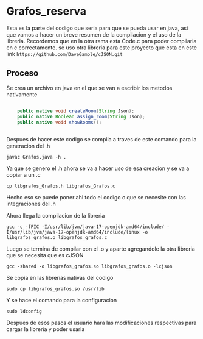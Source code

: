 # Grafos_reserva

Esta es la parte del codigo que seria para que se pueda usar en java, asi que vamos a hacer un breve resumen de la compilacion y el uso de la libreria.
Recordemos que en la otra rama esta Code.c para poder compilarla en c correctamente.
se uso otra libreria para este proyecto que esta en este link
```https://github.com/DaveGamble/cJSON.git```
## Proceso
Se crea un archivo en java en el que se van a escribir los metodos nativamente

```java

    public native void createRoom(String Json);
    public native Boolean assign_room(String Json);
    public native void showRooms();
    
```

Despues de hacer este codigo se compila a traves de este comando para la generacion del .h

```
javac Grafos.java -h .
```

Ya que se genero el .h ahora se va a hacer uso de esa creacion y se va a copiar a un .c

```
cp libgrafos_Grafos.h libgrafos_Grafos.c 
```
Hecho eso se puede poner ahi todo el codigo c que se necesite con las integraciones del .h

Ahora llega la compilacion de la libreria
```
gcc -c -fPIC -I/usr/lib/jvm/java-17-openjdk-amd64/include/ -I/usr/lib/jvm/java-17-openjdk-amd64/include/linux -o libgrafos_grafos.o libgrafos_grafos.c
```

Luego se termina de compilar con el .o y aparte agregandole la otra libreria que se necesita que es cJSON
```
gcc -shared -o libgrafos_grafos.so libgrafos_grafos.o -lcjson
```

Se copia en las librerias nativas del codigo 
```
sudo cp libgrafos_grafos.so /usr/lib
```
Y se hace el comando para la configuracion
```
sudo ldconfig
```
Despues de esos pasos el usuario hara las modificaciones respectivas para cargar la libreria y poder usarla

